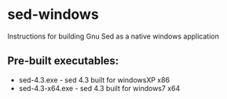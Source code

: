 # sed-windows
Instructions for building Gnu Sed as a native windows application

## Pre-built executables:
- sed-4.3.exe     - sed 4.3 built for windowsXP x86
- sed-4.3-x64.exe - sed 4.3 built for windows7  x64
